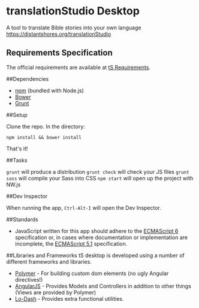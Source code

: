 translationStudio Desktop
========================

A tool to translate Bible stories into your own language  https://distantshores.org/translationStudio

## Requirements Specification
The official requirements are available at [tS Requirements](https://github.com/unfoldingWord-dev/ts-requirements).

##Dependencies
* [npm](http://nodejs.org/) (bundled with Node.js)
* [Bower](http://bower.io/)
* [Grunt](http://gruntjs.com/)

##Setup

Clone the repo. In the directory:

`npm install && bower install`

That's it!

##Tasks

`grunt` will produce a distribution
`grunt check` will check your JS files
`grunt sass` will compile your Sass into CSS
`npm start` will open up the project with NW.js

##Dev Inspector

When running the app, `Ctrl-Alt-I` will open the Dev Inspector.


##Standards
* JavaScript written for this app should adhere to the [ECMAScript 6](https://github.com/lukehoban/es6features) specification or, in cases where documentation or implementation are incomplete, the [ECMAScript 5.1](http://www.ecma-international.org/ecma-262/5.1/) specification.


##Libraries and Frameworks
tS desktop is developed using a number of different frameworks and libraries.

* [Polymer](https://www.polymer-project.org) - For building custom dom elements (no ugly Angular directives!)
* [AngularJS](https://angularjs.org/) - Provides Models and Controllers in addition to other things (Views are provided by Polymer)
* [Lo-Dash](https://lodash.com/) - Provides extra functional utilities.

